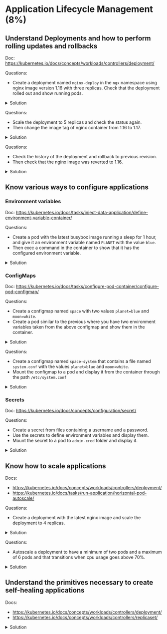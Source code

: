 # Application Lifecycle Management (8%)

## Understand Deployments and how to perform rolling updates and rollbacks

Doc: https://kubernetes.io/docs/concepts/workloads/controllers/deployment/

Questions:
- Create a deployment named `nginx-deploy` in the `ngx` namespace using nginx image version 1.16 with three replicas. Check that the deployment rolled out and show running pods.

<details><summary>Solution</summary>
<p>

```bash
# Create the template from kubectl
kubectl create deployment nginx-deploy --image=nginx:1.16 --dry-run=client -o yaml > nginx-deploy.yml

# Edit the template and add the namespace, and the replica number
emacs nginx-deploy.yml
```

The template should look like this:

```yaml
apiVersion: apps/v1
kind: Deployment
metadata:
  creationTimestamp: null
  labels:
    app: nginx
  name: nginx-deploy
  namespace: ngx
spec:
  replicas: 3
  selector:
    matchLabels:
      app: nginx
  strategy: {}
  template:
    metadata:
      creationTimestamp: null
      labels:
        app: nginx
    spec:
      containers:
      - image: nginx:1.16
        name: nginx
        resources: {}
        status: {}
```

Apply the template:

```bash
# Create the namespace first
kubectl create ns ngx
kubectl apply -f nginx-deploy.yml
```

Check that the deployment has rolled out and that it is running:

```bash
kubectl -n ngx rollout status deployment/nginx-deploy
deployment "nginx-deploy" successfully rolled out

kubectl -n ngx get deploy
NAME           READY   UP-TO-DATE   AVAILABLE   AGE
nginx-deploy   3/3     3            3           44s
```

Check the pods from the deployment:

```bash
kubectl -n ngx get pods
NAME                          READY   STATUS    RESTARTS   AGE
nginx-deploy-7ff78f74b9-8qqk2   1/1     Running   0          3m1s
nginx-deploy-7ff78f74b9-h9jcj   1/1     Running   0          3m1s
nginx-deploy-7ff78f74b9-nzhqz   1/1     Running   0          3m1s
```

</p>
</details>

Questions:
- Scale the deployment to 5 replicas and check the status again.
- Then change the image tag of nginx container from 1.16 to 1.17.

<details><summary>Solution</summary>
<p>

```bash
kubectl -n ngx scale deployment nginx-deploy --replicas=5

kubectl -n ngx rollout status deployment nginx-deploy
deployment "nginx-deploy" successfully rolled out

kubectl -n ngx get deploy
NAME           READY   UP-TO-DATE   AVAILABLE   AGE
nginx-deploy   5/5     5            5           5m32s

kubectl -n ngx get pods
NAME                          READY   STATUS    RESTARTS   AGE
nginx-deploy-7ff78f74b9-2mjcn   1/1     Running   0          71s
nginx-deploy-7ff78f74b9-8qqk2   1/1     Running   0          5m55s
nginx-deploy-7ff78f74b9-cpxrw   1/1     Running   0          71s
nginx-deploy-7ff78f74b9-h9jcj   1/1     Running   0          5m55s
nginx-deploy-7ff78f74b9-nzhqz   1/1     Running   0          5m55s

```

Change the image tag:

```bash
kubectl -n ngx edit deployment/nginx-deploy
...
    spec:
      containers:
      - image: nginx:1.17
        imagePullPolicy: IfNotPresent
...
```

Check that new replicaset was created and new pods were deployed:

```bash
kubectl -n ngx get replicaset
NAME                      DESIRED   CURRENT   READY   AGE
nginx-deploy-549f5fcb58   5         5         5       14m
nginx-deploy-7ff78f74b9   0         0         0       15m

kubectl -n ngx get pods
NAME                            READY   STATUS              RESTARTS   AGE
nginx-deploy-549f5fcb58-cpc2r   1/1     Running             0          15m
nginx-deploy-549f5fcb58-pg2lb   1/1     Running             0          15m
nginx-deploy-549f5fcb58-r9tvr   1/1     Running             0          15m
nginx-deploy-549f5fcb58-sjhjz   1/1     Running             0          15m
nginx-deploy-549f5fcb58-wdxqz   1/1     Running             0          15m

```

</p>
</details>

Questions:
- Check the history of the deployment and rollback to previous revision.
- Then check that the nginx image was reverted to 1.16.

<details><summary>Solution</summary>
<p>

```bash
kubectl -n ngx rollout history deployment nginx-deploy
kubectl -n ngx rollout undo deployment nginx-deploy

kubectl -n ngx get replicaset
NAME                      DESIRED   CURRENT   READY   AGE
nginx-deploy-549f5fcb58   0         0         0       30m
nginx-deploy-7ff78f74b9   5         5         5       30m

kubectl -n ngx get pods
NAME                            READY   STATUS    RESTARTS   AGE
nginx-deploy-7ff78f74b9-72xc8   1/1     Running   0          8m11s
nginx-deploy-7ff78f74b9-7c5wh   1/1     Running   0          8m9s
nginx-deploy-7ff78f74b9-fj5bg   1/1     Running   0          8m11s
nginx-deploy-7ff78f74b9-qcdkn   1/1     Running   0          8m11s
nginx-deploy-7ff78f74b9-xx8fm   1/1     Running   0          8m9s

kubectl -n ngx get pods nginx-deploy-7ff78f74b9-72xc8 -o jsonpath='{.spec.containers[0].image}'
nginx:1.16

```

</p>
</details>

## Know various ways to configure applications

### Environment variables

Doc: https://kubernetes.io/docs/tasks/inject-data-application/define-environment-variable-container/

Questions:
- Create a pod with the latest busybox image running a sleep for 1 hour, and give it an environment variable named `PLANET` with the value `blue`.
- Then exec a command in the container to show that it has the configured environment variable.

<details><summary>Solution</summary>
<p>

The pod yaml `envvar.yml`:

```yml
apiVersion: v1
kind: Pod
metadata:
  labels:
    run: envvar
  name: envvar
spec:
  containers:
  - image: busybox:latest
    name: envvar
	args:
	  - sleep
	  - "3600"
	env:
	- name: PLANET
	  value: "blue"
```

Run and check:

```bash
# Run the pod:
kubectl apply -f envvar.yml

# Check the env variable:
kubectl exec envvar -- env | grep PLANET
PLANET=blue
```

</p>
</details>

### ConfigMaps

Doc: https://kubernetes.io/docs/tasks/configure-pod-container/configure-pod-configmap/

Questions:
- Create a configmap named `space` with two values `planet=blue` and `moon=white`.
- Create a pod similar to the previous where you have two environment variables taken from the above configmap and show them in the container.

<details><summary>Solution</summary>
<p>

The configmap:
```bash
kubectl create configmap space --from-literal=planet=blue --from-literal=moon=white
```

The pod yaml `envvar.yml`:

```yml
kind: Pod
metadata:
  labels:
    run: envvar
  name: envvar
spec:
  containers:
  - image: busybox:latest
    name: envvar
    args:
      - sleep
      - "3600"
    env:
      - name: PLANET
        valueFrom:
          configMapKeyRef:
            name: space
            key: planet
      - name: MOON
        valueFrom:
          configMapKeyRef:
            name: space
            key: moon
```

Create pod and show variables:

```bash
kubectl apply -f envvar.yml
kubectl exec envvar -- env | grep -E "PLANET|MOON"
MOON=white
PLANET=blue
```

</p>
</details>


Questions:
- Create a configmap named `space-system` that contains a file named `system.conf` with the values `planet=blue` and `moon=white`.
- Mount the configmap to a pod and display it from the container through the path `/etc/system.conf`

<details><summary>Solution</summary>
<p>

```bash
cat << EOF > system.conf
planet=blue
moon=white
EOF

kubectl create configmap space-system --from-file=system.conf
```

The pod yaml `confvolume.conf`:

```yaml
cat confvolume.yml
apiVersion: v1
kind: Pod
metadata:
  labels:
    run: confvolume
  name: confvolume
spec:
  containers:
  - image: busybox:latest
    name: confvolume
    args:
      - sleep
      - "3600"
    volumeMounts:
      - name: system
        mountPath: /etc/system.conf
        subPath: system.conf
    resources: {}
  volumes:
  - name: system
    configMap:
      name: space-system
```

Create pod and show file:

```bash
kubectl apply -f confvolume.yml

kubectl exec confvolume -- cat /etc/system.conf
planet=blue
moon=white

```

</p>
</details>

### Secrets

Doc: https://kubernetes.io/docs/concepts/configuration/secret/

Questions:
- Create a secret from files containing a username and a password.
- Use the secrets to define environment variables and display them.
- Mount the secret to a pod to `admin-cred` folder and display it.

<details><summary>Solution</summary>
<p>

Create secret.

```bash
echo -n 'admin' > username
echo -n 'admin-pass' > password

kubectl create secret generic admin-cred --from-file=username --from-file=password
```

Use secret as environment variables.

```yaml
apiVersion: v1
kind: Pod
metadata:
  labels:
    run: secretenv
  name: secretenv
spec:
  containers:
  - image: busybox:latest
    name: secretenv
    args:
      - sleep
      - "3600"
    env:
      - name: USERNAME
        valueFrom:
          secretKeyRef:
            name: admin-cred
            key: username
      - name: PASSWORD
        valueFrom:
          secretKeyRef:
            name: admin-cred
            key: password

```

```bash
kubectl apply -f secretenv.yml

kubectl exec secretenv -- env | grep -E "USERNAME|PASSWORD"
USERNAME=admin
PASSWORD=admin-pass
```

Mount a secret to pod:

```yaml
apiVersion: v1
kind: Pod
metadata:
  labels:
    run: secretvolume
  name: secretvolume
spec:
  containers:
  - image: busybox:latest
    name: secretvolume
    args:
      - sleep
      - "3600"
    volumeMounts:
      - name: admincred
        mountPath: /etc/admin-cred
        readOnly: true
  volumes:
  - name: admincred
    secret:
      secretName: admin-cred

```

```bash
kubectl apply -f secretvolume.yml

kubectl exec secretvolume -- ls /etc/admin-cred
password
username

kubectl exec secretvolume -- cat /etc/admin-cred/username
admin

kubectl exec secretvolume -- cat /etc/admin-cred/password
admin-pass
```

</p>
</details>


## Know how to scale applications

Docs:
- https://kubernetes.io/docs/concepts/workloads/controllers/deployment/
- https://kubernetes.io/docs/tasks/run-application/horizontal-pod-autoscale/

Questions:
- Create a deployment with the latest nginx image and scale the deployment to 4 replicas.

<details><summary>Solution</summary>
<p>

```bash
kubectl create deployment scalable --image=nginx:latest
kubectl scale deployment scalable --replicas=4
kubectl get pods
NAME                        READY   STATUS    RESTARTS   AGE
scalable-5dd7b6d6f9-glrr5   1/1     Running   0          8s
scalable-5dd7b6d6f9-qt89g   1/1     Running   0          8s
scalable-5dd7b6d6f9-skc7f   1/1     Running   0          8s
scalable-5dd7b6d6f9-xzb5d   1/1     Running   0          25s

```

</p>
</details>

Questions:
- Autoscale a deployment to have a minimum of two pods and a maximum of 6 pods and that transitions when cpu usage goes above 70%.

<details><summary>Solution</summary>
<p>

In order to use Horizontal Pod Autoscaling, you need to have the metrics server installed in you cluster.

```bash
# Install metrics server
git clone https://github.com/kubernetes-sigs/metrics-server
kubectl apply -f metrics-server/deploy/kubernetes/

# Autoscale a deployment
kubectl create deployment autoscalable --image=nginx:latest
kubectl autoscale deployment autoscalable --min=2 --max=6 --cpu-percent=70
kubectl get hpa
kubectl get pods
NAME                            READY   STATUS    RESTARTS   AGE
autoscalable-6494b9665b-s8rrs   1/1     Running   0          8m16s
autoscalable-6494b9665b-vmdlt   1/1     Running   0          7m57s
```

</p>
</details>


## Understand the primitives necessary to create self-healing applications

Docs:
- https://kubernetes.io/docs/concepts/workloads/controllers/deployment/
- https://kubernetes.io/docs/concepts/workloads/controllers/replicaset/

<details><summary>Solution</summary>
<p>

A deployment uses a replicaset object to maintain the right number of desired replicas of a pod.
See section "Understand Deployments and how to perform rolling updates and rollbacks" above to see how deployments handle replicaset for updating.

</p>
</details>
